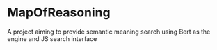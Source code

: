 # MapOfReasoning
A project aiming to provide semantic meaning search using Bert as the engine and JS search interface
